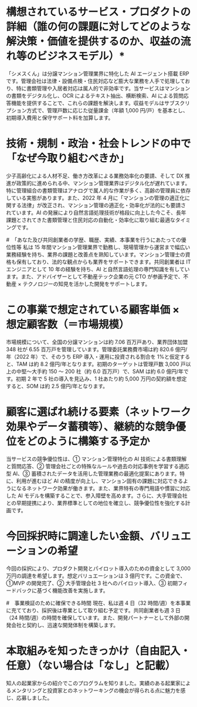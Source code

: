 # 構想されているサービス・プロダクトの詳細（誰の何の課題に対してどのような解決策・価値を提供するのか、収益の流れ等のビジネスモデル）\*

「シメスくん」は分譲マンション管理業界に特化した AI エージェント搭載 ERP です。管理会社は法律・設備点検・住民対応など膨大な業務を人手で処理しており、特に書類管理や入居者対応は属人的で非効率です。当サービスはマンションの書類をデジタル化し、OCR によるテキスト抽出、横断検索、AI による質問応答機能を提供することで、これらの課題を解決します。収益モデルはサブスクリプション方式で、管理戸数に応じた従量課金（年額 1,000 円/戸）を基本とし、初期導入費用と保守サポート料を加算します。

# 技術・規制・政治・社会トレンドの中で「なぜ今取り組むべきか」

少子高齢化による人材不足、働き方改革による業務効率化の要請、そして DX 推進が政策的に進められる中、マンション管理業界はデジタル化が遅れています。特に管理組合の書類管理はアナログで属人的な作業が多く、高齢の管理員に依存している実態があります。また、2022 年 4 月に「マンションの管理の適正化に関する法律」が改正され、マンション管理の適正化・効率化が法的にも要請されています。AI の発展により自然言語処理技術が格段に向上した今こそ、長年課題とされてきた書類管理と住民対応の自動化・効率化に取り組む最適なタイミングです。

#　「あなた及び共同創業者の学歴、職歴、実績、本事業を行うにあたっての優位性等
私は 15 年間マンション管理業界で勤務し、現場管理から運営まで幅広い業務経験を持ち、業界の課題と改善点を熟知しています。マンション管理士の資格も保有しており、法的な観点からも業界をサポートできます。共同創業者は IT エンジニアとして 10 年の経験を持ち、AI と自然言語処理の専門知識を有しています。また、アドバイザーとして不動産テック企業の元 CTO が参画予定で、不動産 × テクノロジーの知見を活かした開発をサポートします。

# この事業で想定されている顧客単価 × 想定顧客数（＝市場規模）

市場規模について、全国の分譲マンションは約 7.06 百万戸あり、業界団体加盟 348 社が 6.55 百万戸を管理しています。管理委託業務費市場は約 820.6 億円/年（2022 年）で、そのうち ERP 導入・運用に投資される割合を 1%と仮定すると、TAM は約 8.2 億円/年となります。初期のターゲットは管理戸数 3,000 戸以上の中堅～大手約 150 ～ 200 社（約 6.0 百万戸）で、SAM は約 6.0 億円/年です。初期 2 年で 5 社の導入を見込み、1 社あたり約 5,000 万円の契約額を想定すると、SOM は約 2.5 億円/年となります。

# 顧客に選ばれ続ける要素（ネットワーク効果やデータ蓄積等）、継続的な競争優位をどのように構築する予定か

当サービスの競争優位性は、① マンション管理特化の AI 技術による書類理解と質問応答、② 管理会社ごとの特殊なルールや過去の対応事例を学習する適応型 AI、③ 蓄積されたデータを活用した管理業務の最適化提案にあります。特に、利用が進むほど AI の精度が向上し、マンション固有の課題に対応できるようになるネットワーク効果が働きます。また、業界特有の専門用語や慣習に対応した AI モデルを構築することで、参入障壁を高めます。さらに、大手管理会社との早期提携により、業界標準としての地位を確立し、競争優位性を強化する計画です。

# 今回採択時に調達したい金額、バリュエーションの希望

今回の採択により、プロダクト開発とパイロット導入のための資金として 3,000 万円の調達を希望します。想定バリュエーションは 3 億円です。この資金で、①MVP の開発完了、② 大手管理会社 3 社へのパイロット導入、③ 初期フィードバックに基づく機能改善を実施します。

#　事業検証のために確保できる時間
現在、私は週 4 日（32 時間/週）を本事業に充てており、採択後は専業として取り組む予定です。共同創業者も週 3 日（24 時間/週）の時間を確保しています。また、開発パートナーとして外部の開発会社と契約し、迅速な開発体制を構築します。

# 本取組みを知ったきっかけ（自由記入・任意）（ない場合は「なし」と記載）

知人の起業家からの紹介でこのプログラムを知りました。実績のある起業家によるメンタリングと投資家とのネットワーキングの機会が得られる点に魅力を感じ、応募しました。
